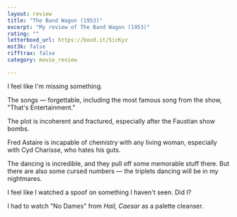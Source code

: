 ```yaml
---
layout: review
title: "The Band Wagon (1953)"
excerpt: "My review of The Band Wagon (1953)"
rating: ""
letterboxd_url: https://boxd.it/5icKyz
mst3k: false
rifftrax: false
category: movie_review

---
```


I feel like I'm missing something.

The songs — forgettable, including the most famous song from the show, "That's Entertainment."

The plot is incoherent and fractured, especially after the Faustian show bombs.

Fred Astaire is incapable of chemistry with any living woman, especially with Cyd Charisse, who hates his guts.

The dancing is incredible, and they pull off some memorable stuff there. But there are also some cursed numbers — the triplets dancing will be in my nightmares.

I feel like I watched a spoof on something I haven't seen. Did I?

I had to watch "No Dames" from <i>Hail, Caesar</i> as a palette cleanser.
